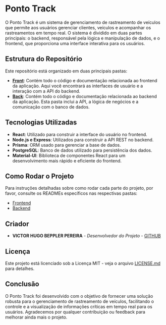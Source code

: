# Ponto Track

O Ponto Track é um sistema de gerenciamento de rastreamento de veículos que permite aos usuários gerenciar clientes, veículos e acompanhar os rastreamentos em tempo real. O sistema é dividido em duas partes principais: o backend, responsável pela lógica e manipulação de dados, e o frontend, que proporciona uma interface interativa para os usuários.

## Estrutura do Repositório

Este repositório está organizado em duas principais pastas:

- **[Front](./front/README.md)**: Contém todo o código e documentação relacionada ao frontend da aplicação. Aqui você encontrará as interfaces de usuário e a interação com a API do backend.
- **[Back](./back/README.md)**: Contém todo o código e documentação relacionada ao backend da aplicação. Esta pasta inclui a API, a lógica de negócios e a comunicação com o banco de dados.

## Tecnologias Utilizadas

- **React**: Utilizado para construir a interface do usuário no frontend.
- **Node.js e Express**: Utilizados para construir a API REST no backend.
- **Prisma**: ORM usado para gerenciar a base de dados.
- **PostgreSQL**: Banco de dados utilizado para persistência dos dados.
- **Material-UI**: Biblioteca de componentes React para um desenvolvimento mais rápido e eficiente do frontend.

## Como Rodar o Projeto

Para instruções detalhadas sobre como rodar cada parte do projeto, por favor, consulte os READMEs específicos nas respectivas pastas:

- [Frontend](./front/README.md)
- [Backend](./back/README.md)

## Criador

- **VICTOR HUGO BEPPLER PEREIRA** - *Desenvolvedor do Projeto* - [GITHUB](https://github.com/victorbeppler)

## Licença

Este projeto está licenciado sob a Licença MIT - veja o arquivo [LICENSE.md](LICENSE.md) para detalhes.

## Conclusão

O Ponto Track foi desenvolvido com o objetivo de fornecer uma solução robusta para o gerenciamento de rastreamento de veículos, facilitando o controle e a visualização de informações críticas em tempo real para os usuários. Agradecemos por qualquer contribuição ou feedback para melhorar ainda mais o projeto.
